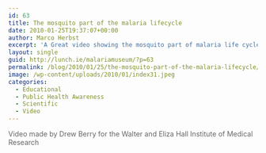 ```yaml
---
id: 63
title: The mosquito part of the malaria lifecycle
date: 2010-01-25T19:37:07+00:00
author: Marco Herbst
excerpt: 'A Great video showing the mosquito part of malaria life cycle. When pregnant mosquito drinks blood from an infected human, she also gets infected. Malaria cells reproduce and form cysts on the outer lining of mosquito’s stomach, which infest the salivary glands. Later on the saliva enters a human body when mosquito drinks blood from it.    '
layout: single
guid: http://lunch.ie/malariamuseum/?p=63
permalink: /blog/2010/01/25/the-mosquito-part-of-the-malaria-lifecycle/
image: /wp-content/uploads/2010/01/index31.jpeg
categories:
  - Educational
  - Public Health Awareness
  - Scientific
  - Video
---
```

<span style="color: #666666;">Video made by Drew Berry for the Walter and Eliza Hall Institute of Medical Research</span>

<span style="color: #666666;"></span>